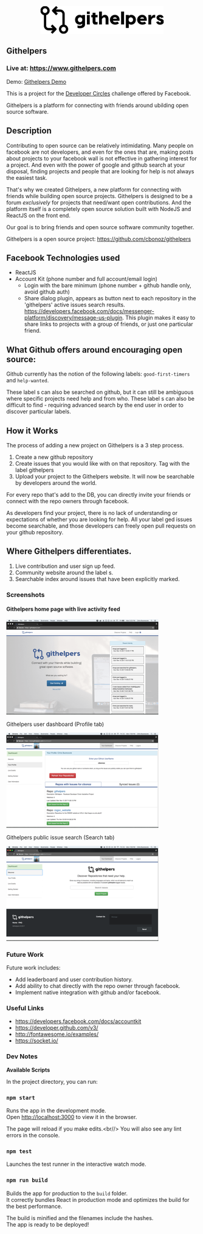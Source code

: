 <div style="text-align:center">
    <img src="./src/assets/githelpers_trans.png"/>
</div>

Githelpers
--

<h3>Live at: <a href="https://www.githelpers.com">https://www.githelpers.com</a></h3>

<p>Demo: <a href="https://www.youtube.com/watch?v=a_jt1hN8wpg">Githelpers Demo</a></p>

This is a project for the <a href="https://developercircles.devpost.com/">Developer Circles</a> challenge offered by Facebook.

Githelpers is a platform for connecting with friends around ubilding open source software.

## Description

Contributing to open source can be relatively intimidating. Many people on facebook are not developers, and even for the ones that are, making posts about projects to your facebook wall is not effective in gathering interest for a project. 
 And even with the power of google and github search at your disposal, finding projects and people that are looking for help is not always the easiest task.

That's why we created Githelpers, a new platform for connecting with friends while building open source projects. Githelpers is designed to be a forum *exclusively* for projects that need/want open contributions. And the platform itself is a completely open source solution built with NodeJS and ReactJS on the front end. 

Our goal is to bring friends and open source software community together.

Githelpers is a open source project: 
<a href="https://github.com/cbonoz/githelpers">https://github.com/cbonoz/githelpers</a>

## Facebook Technologies used

* ReactJS
* Account Kit (phone number and full account/email login)
    - Login with the bare minimum (phone number + github handle only, avoid github auth)
    -  Share dialog plugin, appears as button next to each repository in the 'githelpers' active issues search results. https://developers.facebook.com/docs/messenger-platform/discovery/message-us-plugin. This plugin makes it easy to share links to projects with a group of friends, or just one particular friend.

##  What Github offers around encouraging open source:

Github currently has the notion of the following labels: `good-first-timers` and `help-wanted`.

These label s can also be searched on github, but it can still be ambiguous where specific projects need help and from who. These label s can also be difficult to find - requiring advanced search by the end user in order to discover particular labels.

## How it Works

The process of adding a new project on Githelpers is a 3 step process.

1. Create a new github repository
2. Create issues that you would like with on that repository. Tag with the label githelpers
3. Upload your project to the Githelpers website. It will now be searchable by developers around the world.

For every repo that's add to the DB, you can directly invite your friends or connect with the repo owners through facebook.

As developers find your project, there is no lack of understanding or expectations  of whether you are looking for help. All your label ged issues become searchable, and those developers can freely open pull requests on your github repository.

## Where Githelpers differentiates.

<ol>
    <li>Live contribution and user sign up feed.</li>
    <li>Community website around the label s. </li>
    <li>Searchable index around issues that have been explicitly marked.</li>
</ol>

### Screenshots

<h4>Githelpers home page with live activity feed</h4>
<img src="./img/githelpers_home.png" width="400"/>
<p>Githelpers user dashboard (Profile tab)</p>
<img src="./img/githelpers_dash.png" width="400"/>
<p>Githelpers public issue search (Search tab)</p>
<img src="./img/githelpers_search.png" width="400"/>

### Future Work

Future work includes:
* Add leaderboard and user contribution history.
* Add ability to chat directly with the repo owner through facebook.
* Implement native integration with github and/or facebook.

### Useful Links
* https://developers.facebook.com/docs/accountkit
* https://developer.github.com/v3/
* http://fontawesome.io/examples/
* https://socket.io/

### Dev Notes

<b>Available Scripts</b>

In the project directory, you can run:

### `npm start`
Runs the app in the development mode.<br/>
Open [http://localhost:3000](http://localhost:3000) to view it in the browser.

The page will reload if you make edits.<br//>
You will also see any lint errors in the console.

### `npm test`
Launches the test runner in the interactive watch mode.<br/>

### `npm run build`
Builds the app for production to the `build` folder.<br/>
It correctly bundles React in production mode and optimizes the build for the best performance.

The build is minified and the filenames include the hashes.<br/>
The app is ready to be deployed!
